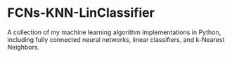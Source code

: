 # FCNs-KNN-LinClassifier
A collection of my machine learning algorithm implementations in Python, including fully connected neural networks, linear classifiers, and k-Nearest Neighbors.
